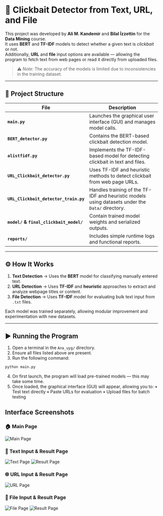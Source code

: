 # 🧠 Clickbait Detector from Text, URL, and File

This project was developed by **Ali M. Kandemir** and **Bilal İzzettin** for the **Data Mining** course.  
It uses **BERT** and **TF-IDF** models to detect whether a given text is *clickbait* or not.  
Additionally, **URL** and **file** input options are available — allowing the program to fetch text from web pages or read it directly from uploaded files.  

> ⚠️ *Note:* The accuracy of the models is limited due to inconsistencies in the training dataset.

---

## 📁 Project Structure

| File | Description |
|------|--------------|
| **`main.py`** | Launches the graphical user interface (GUI) and manages model calls. |
| **`BERT_detector.py`** | Contains the BERT-based clickbait detection model. |
| **`alistfidf.py`** | Implements the TF-IDF-based model for detecting clickbait in text and files. |
| **`URL_Clickbait_detector.py`** | Uses TF-IDF and heuristic methods to detect clickbait from web page URLs. |
| **`URL_Clickbait_detector_train.py`** | Handles training of the TF-IDF and heuristic models using datasets under the `Data/` directory. |
| **`model/` & `final_clickbait_model/`** | Contain trained model weights and serialized outputs. |
| **`reports/`** | Includes simple runtime logs and functional reports. |

---

## ⚙️ How It Works

1. **Text Detection** → Uses the **BERT** model for classifying manually entered text.  
2. **URL Detection** → Uses **TF-IDF** and **heuristic** approaches to extract and analyze webpage titles or content.  
3. **File Detection** → Uses **TF-IDF** model for evaluating bulk text input from `.txt` files.

Each model was trained separately, allowing modular improvement and experimentation with new datasets.

---

## ▶️ Running the Program

1. Open a terminal in the `Ana_uyg/` directory.  
2. Ensure all files listed above are present.  
3. Run the following command:

```bash
python main.py
```
4. On first launch, the program will load pre-trained models — this may take some time.
5. Once loaded, the graphical interface (GUI) will appear, allowing you to:
  •	Test text directly
	•	Paste URLs for evaluation
	•	Upload files for batch testing


## Interface Screenshots

### 🏠 Main Page
![Main Page](Screenshots/FilePage.png)

### 📝 Text Input & Result Page
![Text Page](Screenshots/TextPage.png)
![Result Page](Screenshots/TextResultPage.png)

### 🌐 URL Input & Result Page
![URL Page](Screenshots/URLandURLResultPage.png)

### 📂 File Input & Result Page
![File Page](Screenshots/FilePage.png)
![Result Page](Screenshots/FileResutlPage.png)
